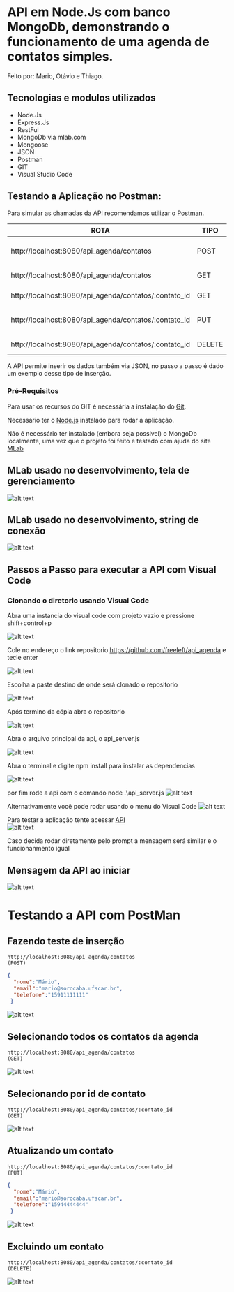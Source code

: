 # API em Node.Js com banco MongoDb, demonstrando o funcionamento de uma agenda de contatos simples.
Feito por: Mario, Otávio e Thiago.


## Tecnologias e modulos utilizados

- Node.Js
- Express.Js
- RestFul
- MongoDb via mlab.com
- Mongoose
- JSON
- Postman
- GIT
- Visual Studio Code

## Testando a Aplicação no Postman:

Para simular as chamadas da API recomendamos utilizar o [Postman](https://chrome.google.com/webstore/detail/postman/fhbjgbiflinjbdggehcddcbncdddomop).

  ROTA                                               | TIPO |    Descrição      |      Observação       |
---------------------------------------------------- |----- | ------------------|-----------------------|
http://localhost:8080/api_agenda/contatos              |POST  | Inserir Contato   | x-www-form-urlencoded |
http://localhost:8080/api_agenda/contatos              |GET   | Selecionar Todos  |                       |
http://localhost:8080/api_agenda/contatos/:contato_id  |GET   | Selecionar Por Id |                       |
http://localhost:8080/api_agenda/contatos/:contato_id  |PUT   | Atualizar Por Id  | x-www-form-urlencoded |
http://localhost:8080/api_agenda/contatos/:contato_id  |DELETE| Excluir Por Id    |                       |

A API permite inserir os dados também via JSON, no passo a passo é dado um exemplo desse tipo de inserção.

### Pré-Requisitos

Para usar os recursos do GIT é necessária a instalação do [Git](https://git-scm.com/).

Necessário ter o [Node.js](https://nodejs.org/en/download/) instalado para rodar a aplicação.

Não é necessário ter instalado (embora seja possivel) o MongoDb localmente, uma vez que o projeto foi feito e testado com ajuda do site [MLab](https://mlab.com/)

## MLab usado no desenvolvimento, tela de gerenciamento
![alt text](https://raw.githubusercontent.com/freeleft/api_agenda/master/images/mlab.png)

## MLab usado no desenvolvimento, string de conexão
![alt text](https://raw.githubusercontent.com/freeleft/api_agenda/master/images/mlabc.png)


## Passos a Passo para executar a API com Visual Code

### Clonando o diretorio usando Visual Code

Abra uma instancia do visual code com projeto vazio e pressione shift+control+p

![alt text](https://raw.githubusercontent.com/freeleft/api_agenda/master/images/vs1.png)

Cole no endereço o link repositorio https://github.com/freeleft/api_agenda e tecle enter

![alt text](https://raw.githubusercontent.com/freeleft/api_agenda/master/images/vs2.png)

Escolha a paste destino de onde será clonado o repositorio

![alt text](https://raw.githubusercontent.com/freeleft/api_agenda/master/images/vs3.png)

Após termino da cópia abra o repositorio

![alt text](https://raw.githubusercontent.com/freeleft/api_agenda/master/images/vs4.png)

Abra o arquivo principal da api, o api_server.js

![alt text](https://raw.githubusercontent.com/freeleft/api_agenda/master/images/vs5.png)

Abra o terminal e digite npm install para instalar as dependencias

![alt text](https://raw.githubusercontent.com/freeleft/api_agenda/master/images/vs7.png)

por fim rode a api com o comando node .\api_server.js
![alt text](https://raw.githubusercontent.com/freeleft/api_agenda/master/images/vs8.png)

Alternativamente você pode rodar usando o menu do Visual Code
![alt text](https://raw.githubusercontent.com/freeleft/api_agenda/master/images/vs6.png)

Para testar a aplicação tente acessar [API](http://localhost:8080/api_agenda)      
![alt text](https://raw.githubusercontent.com/freeleft/api_agenda/master/images/vs9.png)

Caso decida rodar diretamente pelo prompt a mensagem será similar e o funcionanmento igual

## Mensagem da API ao iniciar
![alt text](https://raw.githubusercontent.com/freeleft/api_agenda/master/images/img1.png)



# Testando a API com PostMan

## Fazendo teste de inserção
```
http://localhost:8080/api_agenda/contatos
(POST)
```
```json
{
  "nome":"Mário",
  "email":"mario@sorocaba.ufscar.br",
  "telefone":"15911111111"
 }
```

![alt text](https://raw.githubusercontent.com/freeleft/api_agenda/master/images/img2.png)


## Selecionando todos os contatos da agenda
```
http://localhost:8080/api_agenda/contatos
(GET)
```


![alt text](https://raw.githubusercontent.com/freeleft/api_agenda/master/images/img3.png)


## Selecionando por id de contato
```
http://localhost:8080/api_agenda/contatos/:contato_id
(GET)
```

![alt text](https://raw.githubusercontent.com/freeleft/api_agenda/master/images/img4.png)


## Atualizando um contato
```
http://localhost:8080/api_agenda/contatos/:contato_id
(PUT)
```
```json
{
  "nome":"Mário",
  "email":"mario@sorocaba.ufscar.br",
  "telefone":"15944444444"
 }
```

![alt text](https://raw.githubusercontent.com/freeleft/api_agenda/master/images/img5.png)


## Excluindo um contato
```
http://localhost:8080/api_agenda/contatos/:contato_id
(DELETE)
```

![alt text](https://raw.githubusercontent.com/freeleft/api_agenda/master/images/img6.png)
